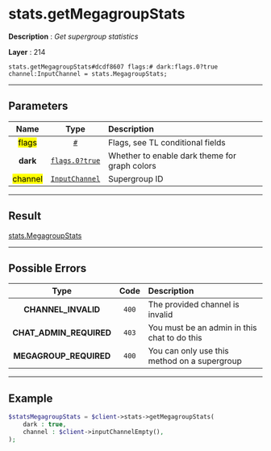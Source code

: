 # stats.getMegagroupStats

**Description** : *Get supergroup statistics*

**Layer** : 214

```tl
stats.getMegagroupStats#dcdf8607 flags:# dark:flags.0?true channel:InputChannel = stats.MegagroupStats;
```

---

## Parameters

| Name | Type | Description |
| :---: | :---: | :--- |
| <mark>flags</mark> | [`#`](type/#) | Flags, see TL conditional fields |
| **dark** | [`flags.0?true`](type/true) | Whether to enable dark theme for graph colors |
| <mark>channel</mark> | [`InputChannel`](type/InputChannel) | Supergroup ID |

---

## Result

[stats.MegagroupStats](type/stats.MegagroupStats)

---

## Possible Errors

| Type | Code | Description |
| :---: | :---: | :--- |
| **CHANNEL_INVALID** | `400` | The provided channel is invalid |
| **CHAT_ADMIN_REQUIRED** | `403` | You must be an admin in this chat to do this |
| **MEGAGROUP_REQUIRED** | `400` | You can only use this method on a supergroup |

---

## Example

```php
$statsMegagroupStats = $client->stats->getMegagroupStats(
	dark : true,
	channel : $client->inputChannelEmpty(),
);
```